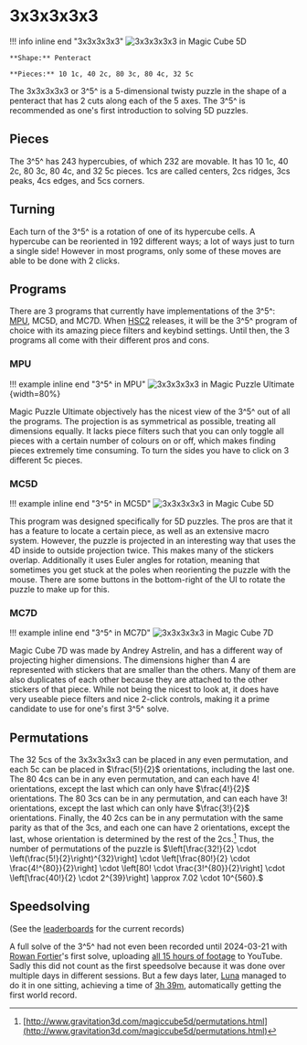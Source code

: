 # 3x3x3x3x3

!!! info inline end "3x3x3x3x3"
    ![3x3x3x3x3 in Magic Cube 5D](https://cloud.hypercubing.xyz/assets/img/virt/MPU_33333.png)

    **Shape:** Penteract

    **Pieces:** 10 1c, 40 2c, 80 3c, 80 4c, 32 5c

The 3x3x3x3x3 or 3^5^ is a 5-dimensional twisty puzzle in the shape of a penteract that has 2 cuts along each of the 5 axes. The 3^5^ is recommended as one's first introduction to solving 5D puzzles.

## Pieces

The 3^5^ has 243 hypercubies, of which 232 are movable. It has 10 1c, 40 2c, 80 3c, 80 4c, and 32 5c pieces. 1cs are called centers, 2cs ridges, 3cs peaks, 4cs edges, and 5cs corners.

## Turning

Each turn of the 3^5^ is a rotation of one of its hypercube cells. A hypercube can be reoriented in 192 different ways; a lot of ways just to turn a single side! However in most programs, only some of these moves are able to be done with 2 clicks.

## Programs

There are 3 programs that currently have implementations of the 3^5^: [MPU](/software/magicpuzzleultimate), MC5D, and MC7D. When [HSC2](/software/hyperspeedcube/#future-updates) releases, it will be the 3^5^ program of choice with its amazing piece filters and keybind settings. Until then, the 3 programs all come with their different pros and cons.

### MPU

!!! example inline end "3^5^ in MPU"
    ![3x3x3x3x3 in Magic Puzzle Ultimate](https://cloud.hypercubing.xyz/assets/img/virt/MPU_33333.png){width=80%}

Magic Puzzle Ultimate objectively has the nicest view of the 3^5^ out of all the programs. The projection is as symmetrical as possible, treating all dimensions equally. It lacks piece filters such that you can only toggle all pieces with a certain number of colours on or off, which makes finding pieces extremely time consuming. To turn the sides you have to click on 3 different 5c pieces.



### MC5D

!!! example inline end "3^5^ in MC5D"
    ![3x3x3x3x3 in Magic Cube 5D](http://www.gravitation3d.com/magiccube5d/main.png)

This program was designed specifically for 5D puzzles. The pros are that it has a feature to locate a certain piece, as well as an extensive macro system. However, the puzzle is projected in an interesting way that uses the 4D inside to outside projection twice. This makes many of the stickers overlap. Additionally it uses Euler angles for rotation, meaning that sometimes you get stuck at the poles when reorienting the puzzle with the mouse. There are some buttons in the bottom-right of the UI to rotate the puzzle to make up for this.

### MC7D

!!! example inline end "3^5^ in MC7D"
    ![3x3x3x3x3 in Magic Cube 7D](https://cloud.hypercubing.xyz/assets/img/virt/MC7D_33333.png)

Magic Cube 7D was made by Andrey Astrelin, and has a different way of projecting higher dimensions. The dimensions higher than 4 are represented with stickers that are smaller than the others. Many of them are also duplicates of each other because they are attached to the other stickers of that piece. While not being the nicest to look at, it does have very useable piece filters and nice 2-click controls, making it a prime candidate to use for one's first 3^5^ solve.


## Permutations

The 32 5cs of the 3x3x3x3x3 can be placed in any even permutation, and each 5c can be placed in $\frac{5!}{2}$ orientations, including the last one. The 80 4cs can be in any even permutation, and can each have $4!$ orientations, except the last which can only have $\frac{4!}{2}$ orientations. The 80 3cs can be in any permutation, and can each have $3!$ orientations, except the last which can only have $\frac{3!}{2}$ orientations. Finally, the 40 2cs can be in any permutation with the same parity as that of the 3cs, and each one can have 2 orientations, except the last, whose orientation is determined by the rest of the 2cs.[^1] Thus, the number of permutations of the puzzle is
$\left[\frac{32!}{2} \cdot \left(\frac{5!}{2}\right)^{32}\right] \cdot \left[\frac{80!}{2} \cdot \frac{4!^{80}}{2}\right] \cdot \left[80! \cdot \frac{3!^{80}}{2}\right] \cdot \left[\frac{40!}{2} \cdot 2^{39}\right] \approx 7.02 \cdot 10^{560}.$

[^1]: [http://www.gravitation3d.com/magiccube5d/permutations.html](http://www.gravitation3d.com/magiccube5d/permutations.html)

## Speedsolving

(See the [leaderboards](/leaderboards) for the current records)

A full solve of the 3^5^ had not even been recorded until 2024-03-21 with [Rowan Fortier](/leaderboards/solvers/rowan)'s first solve, uploading [all 15 hours of footage](https://www.youtube.com/playlist?list=PLmJYtK4sl9act8d6XO7d3xjT645sUwcFU) to YouTube. Sadly this did not count as the first speedsolve because it was done over multiple days in different sessions. But a few days later, [Luna](/leaderboards/solvers/luna) managed to do it in one sitting, achieving a time of [3h 39m](https://www.youtube.com/watch?v=Byl0Wz6gdf4), automatically getting the first world record.
